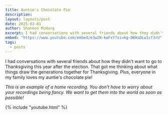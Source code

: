 ```yaml
---
title: Auntie's Chocolate Pie
description: 
layout: layouts/post
date: 2025-03-01
author: Shannon McHarg
excerpt: I had conversations with several friends about how they didn't want to go to Thanksgiving this year after the election. That got me thinking about what things draw the generations together for Thanksgiving. Plus, everyone in my family loves my auntie's chocolate pie!
embed: "https://www.youtube.com/embed/e3wIN-kwFxY?si=kg-DKHsDLw1cf3rU"
tags:
  - posts
---
```


I had conversations with several friends about how they didn't want to go to Thanksgiving this year after the election. That got me thinking about what things draw the generations together for Thanksgiving. Plus, everyone in my family loves my auntie's chocolate pie!

<i>This is an example of a home recording. You don't have to worry about your recordings being fancy. We want to get them into the world as soon as possible!</i>

{% include "youtube.html" %}